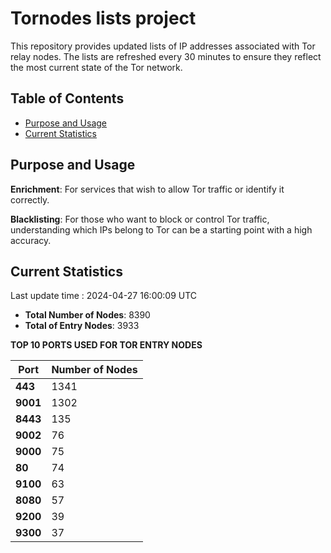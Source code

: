 # Tornodes lists project

This repository provides updated lists of IP addresses associated with Tor relay nodes. The lists are refreshed every 30 minutes to ensure they reflect the most current state of the Tor network.

## Table of Contents

- [Purpose and Usage](#purpose-and-usage)
- [Current Statistics](#current-statistics)


## Purpose and Usage

**Enrichment**: For services that wish to allow Tor traffic or identify it correctly.

**Blacklisting**: For those who want to block or control Tor traffic, understanding which IPs belong to Tor can be a starting point with a high accuracy.

## Current Statistics

Last update time : 2024-04-27 16:00:09 UTC

- **Total Number of Nodes**: 8390
- **Total of Entry Nodes**: 3933

**TOP 10 PORTS USED FOR TOR ENTRY NODES**

| **Port** | **Number of Nodes** |
|------|-----------------|
| **443**   | 1341  |
| **9001**   | 1302  |
| **8443**   | 135  |
| **9002**   | 76  |
| **9000**   | 75  |
| **80**   | 74  |
| **9100**   | 63  |
| **8080**   | 57  |
| **9200**   | 39  |
| **9300**   | 37  |

